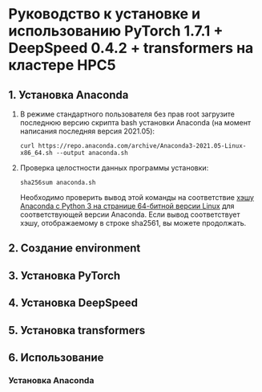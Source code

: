 # Руководство к установке и использованию PyTorch 1.7.1 + DeepSpeed 0.4.2 + transformers на кластере HPC5

## 1. Установка Anaconda
  1. В режиме стандартного пользователя без прав root загрузите последнюю версию скрипта bash установки Anaconda (на момент написания последняя версия 2021.05): 
 
     ```
     curl https://repo.anaconda.com/archive/Anaconda3-2021.05-Linux-x86_64.sh --output anaconda.sh
      ```
  2. Проверка целостности данных программы установки:

     ```
     sha256sum anaconda.sh
     ```
     Необходимо проверить вывод этой команды на соответствие [хэшу Anaconda с Python 3 на странице 64-битной версии Linux](https://docs.anaconda.com/anaconda/install/hashes/lin-3-64/) для соответствующей версии Anaconda. Если вывод соответствует хэшу, отображаемому в строке sha2561, вы можете продолжать.

## 2. Создание environment
## 3. Установка PyTorch
## 4. Установка DeepSpeed

## 5. Установка transformers
## 6. Использование

### Установка Anaconda
